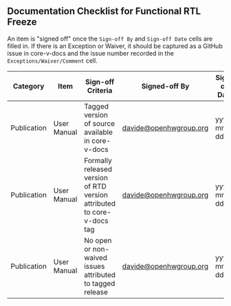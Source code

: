 ## Documentation Checklist for Functional RTL Freeze
An item is "signed off" once the `Sign-off By` and `Sign-off Date` cells are filled in. If there is an Exception or Waiver, it should be captured as a GitHub issue in core-v-docs and the issue number recorded in the `Exceptions/Waiver/Comment` cell.

| Category              | Item                           | Sign-off Criteria                                                      | Signed-off By            | Sign-off Date  | Exceptions/Waiver/Comment             |
| --------------------- | ------------------------------ | ---------------------------------------------------------------------- | ------------------------ | ---------- | ------------------------------------- |
| Publication           | User Manual                    | Tagged version of source available in core-v-docs                      | davide@openhwgroup.org   | yyyy-mm-dd |                                       |
| Publication           | User Manual                    | Formally released version of RTD version attributed to core-v-docs tag | davide@openhwgroup.org   | yyyy-mm-dd |                                       |
| Publication           | User Manual                    | No open or non-waived issues attributed to tagged release              | davide@openhwgroup.org   | yyyy-mm-dd |                                       |
